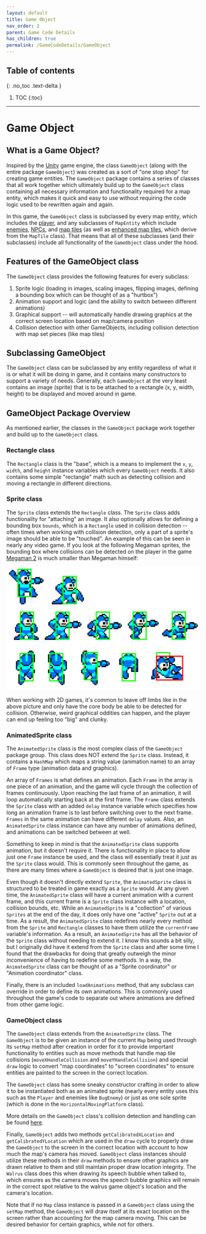```yaml
---
layout: default
title: Game Object
nav_order: 2
parent: Game Code Details
has_children: true
permalink: /GameCodeDetails/GameObject
---
```


## Table of contents
{: .no_toc .text-delta }

1. TOC
{:toc}

---

# Game Object

## What is a Game Object?

Inspired by the [Unity](https://unity.com/) game engine, the class `GameObject` (along with the entire package `GameObject`) was
created as a sort of "one stop shop" for creating game entities. The `GameObject` package contains a series of classes that all work
together which ultimately build up to the `GameObject` class containing all necessary information and functionality required for a map entity,
which makes it quick and easy to use without requiring the code logic used to be rewritten again and again.

In this game, the `GameObject` class is subclassed by every map entity, which includes the [player](./player.md), 
and any subclasses of `MapEntity` which include [enemies](./MapSubSections/enemies.md), [NPCs](./MapSubSections/npcs.md), and [map tiles](/GameDetails/Map/MapTilesAndTilesets) (as well as [enhanced map tiles](./MapSubSections/enhanced-map-tiles.md), which derive from the `MapTile` class).
That means that all of these subclasses (and their subclasses) include all functionality of the `GameObject` class under the hood.

## Features of the GameObject class

The `GameObject` class provides the following features for every subclass:

1. Sprite logic (loading in images, scaling images, flipping images, defining a bounding box which can be thought of as a "hurtbox")
2. Animation support and logic (and the ability to switch between different animations)
3. Graphical support -- will automatically handle drawing graphics at the correct screen location based on map/camera position
4. Collision detection with other GameObjects, including collision detection with map set pieces (like map tiles)

## Subclassing GameObject

The `GameObject` class can be subclassed by any entity regardless of what it is or what it will be doing in game, 
and it contains many constructors to support a variety of needs. Generally, each `GameObject` at the very least contains
an image (sprite) that is to be attached to a rectangle (x, y, width, height) to be displayed and moved around in game.

## GameObject Package Overview

As mentioned earlier, the classes in the `GameObject` package work together and build up to the `GameObject` class.

### Rectangle class

The `Rectangle` class is the "base", which is a means to implement the `x`, `y`, `width`, and `height` instance variables which every
`GameObject` needs. It also contains some simple "rectangle" math such as detecting collision and moving a rectangle in different directions.

### Sprite class

The `Sprite` class extends the `Rectangle` class. The `Sprite` class adds functionality for "attaching" an image.
It also optionally allows for defining a bounding box `bounds`, which is a `Rectangle` used in collision detection -- often times when working with collision detection,
only a part of a sprite's image should be able to be "touched". An example of this can be seen in nearly any video game. 
If you look at the following Megaman sprites, the bounding box where collisions can be detected on the player in the game [Megaman 2](https://www.youtube.com/watch?v=vuJ8Qr-3_zg) is much smaller than Megaman himself:

![megaman-bounds.png](../../assets/images/megaman-bounds.png)

When working with 2D games, it's common to leave off limbs like in the above picture and only have the core body be able to be
detected for collision. Otherwise, weird graphical oddities can happen, and the player can end up feeling too "big" and clunky.

### AnimatedSprite class

The `AnimatedSprite` class is the most complex class of the `GameObject` package group.
This class does NOT extend the `Sprite` class.
Instead, it contains a `HashMap` which maps a string value (animation name) to an array of `Frame` type (animation data and graphics). 

An array of `Frames` is what defines an animation. Each `Frame` in the array is one piece of an animation,
and the game will cycle through the collection of frames continuously. Upon reaching the last frame of an animation, it will loop automatically starting back at the first frame.
The `Frame` class extends the `Sprite` class with an added `delay` instance variable which specifies how long an animation frame is to
last before switching over to the next frame. `Frames` in the same animation can have different `delay` values. Also, an `AnimatedSprite` class instance can have
any number of animations defined, and animations can be switched between at well.

Something to keep in mind is that the `AnimatedSprite` class supports animation, but it doesn't require it. There is functionality in place to allow just one `Frame` instance
be used, and the class will essentially treat it just as the `Sprite` class would. This is commonly seen throughout the game, as there are many times where a `GameObject` is desired that is just one image. 

Even though it doesn't directly extend `Sprite`, the `AnimatedSprite` class is structured to be treated
in game exactly as a `Sprite` would. At any given time, the `AnimatedSprite` class will have a current animation with a current frame,
and this current frame is a `Sprite` class instance with a location, collision bounds, etc. While an `AnimatedSprite` is a "collection" of various
`Sprites` at the end of the day, it does only have one "active" `Sprite` out at a time. As a result, the `AnimatedSprite` class
redefines nearly every method from the `Sprite` and `Rectangle` classes to have them utilize the `currentFrame` variable's information.
As a result, an `AnimatedSprite` has all the behavior of the `Sprite` class without needing to extend it. I know this sounds a bit silly,
but I originally did have it extend from the `Sprite` class and after some time I found that the drawbacks for doing that greatly
outweigh the minor inconvenience of having to redefine some methods. In a way, the `AnimatedSprite` class can be thought of as a "Sprite coordinator" or "Animation coordinator" class.

Finally, there is an included `loadAnimations` method, that any subclass can override in order to define its own animations. This is commonly used throughout the game's code
to separate out where animations are defined from other game logic.

### GameObject class

The `GameObject` class extends from the `AnimatedSprite` class. The `GameObject` is to be given an instance
of the current `Map` being used through its `setMap` method after creation in order for it to provide important functionality to entities such as move methods that handle map tile collisions (`moveXHandleCollision` and `moveYHandleCollision`) and special `draw` logic to convert "map coordinates" to "screen coordinates" to ensure entities are painted to the screen in the correct location.

The `GameObject` class has some sneaky constructor crafting in order to allow it to be instantiated both as an animated sprite (nearly every entity uses this such as the `Player` and enemies like `BugEnemy`) or just as one sole sprite (which is done in the `HorizontalMovingPlatform` class).

More details on the `GameObject` class's collision detection and handling can be found [here](./PlayerSubSections/collision-detection.md).

Finally, `GameObject` adds two methods `getCalibratedXLocation` and `getCalibratedYLocation` which are used in the `draw` cycle
to properly draw the `GameObject` to the screen in the correct location with account to how much the map's camera has moved. `GameObject` class instances should
utilize these methods in their `draw` methods to ensure other graphics are drawn relative to them and still maintain proper draw location
integrity. The `Walrus` class does this when drawing its speech bubble when talked to, which ensures as the camera moves the speech bubble
graphics will remain in the correct spot relative to the walrus game object's location and the camera's location.

Note that if no `Map` class instance is passed in a `GameObject` class using the `setMap` method, the `GameObject` will draw itself
at its exact location on the screen rather than accounting for the map camera moving. This can be desired behavior for certain graphics,
while not for others.